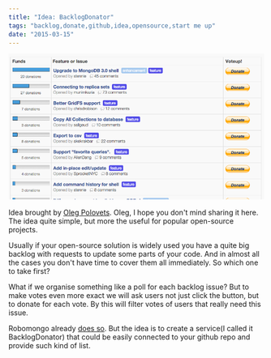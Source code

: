 ```yaml
---
title: "Idea: BacklogDonator"
tags: "backlog,donate,github,idea,opensource,start me up"
date: "2015-03-15"
---
```


![robomongo-backlog](images/Screenshot-2015-03-15-12.25.10.png)

Idea brought by [Oleg Polovets](https://www.linkedin.com/profile/view?id=70178367 "linkedin"). Oleg, I hope you don't mind sharing it here. The idea quite simple, but more the useful for popular open-source projects.

Usually if your open-source solution is widely used you have a quite big backlog with requests to update some parts of your code. And in almost all the cases you don't have time to cover them all immediately. So which one to take first?

What if we organise something like a poll for each backlog issue? But to make votes even more exact we will ask users not just click the button, but to donate for each vote. By this will filter votes of users that really need this issue.

Robomongo already [does so](https://robomongo.org/backlog "https://robomongo.org/backlog"). But the idea is to create a service(I called it BacklogDonator) that could be easily connected to your github repo and provide such kind of list.
